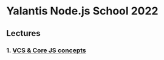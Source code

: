 # Yalantis Node.js School 2022

## Lectures

### 1. [VCS & Core JS concepts](01_lecture/homework.md)
